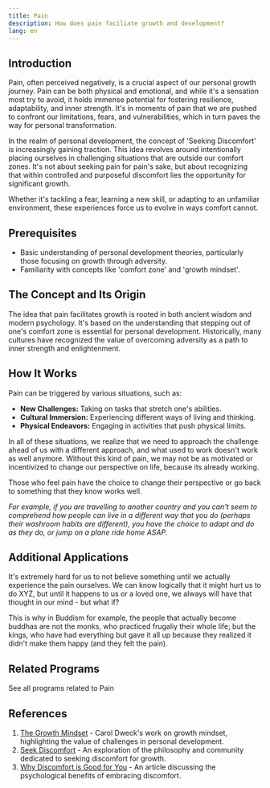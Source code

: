 ```yaml
---
title: Pain
description: How does pain faciliate growth and development?
lang: en
---
```


## Introduction

Pain, often perceived negatively, is a crucial aspect of our personal growth journey. Pain can be both physical and emotional, and while it's a sensation most try to avoid, it holds immense potential for fostering resilience, adaptability, and inner strength. It's in moments of pain that we are pushed to confront our limitations, fears, and vulnerabilities, which in turn paves the way for personal transformation.

In the realm of personal development, the concept of 'Seeking Discomfort' is increasingly gaining traction. This idea revolves around intentionally placing ourselves in challenging situations that are outside our comfort zones. It's not about seeking pain for pain's sake, but about recognizing that within controlled and purposeful discomfort lies the opportunity for significant growth. 

Whether it's tackling a fear, learning a new skill, or adapting to an unfamiliar environment, these experiences force us to evolve in ways comfort cannot.

## Prerequisites

- Basic understanding of personal development theories, particularly those focusing on growth through adversity.
- Familiarity with concepts like 'comfort zone' and 'growth mindset'.

## The Concept and Its Origin

The idea that pain facilitates growth is rooted in both ancient wisdom and modern psychology. It's based on the understanding that stepping out of one's comfort zone is essential for personal development. Historically, many cultures have recognized the value of overcoming adversity as a path to inner strength and enlightenment.

## How It Works

Pain can be triggered by various situations, such as:
- **New Challenges:** Taking on tasks that stretch one's abilities.
- **Cultural Immersion:** Experiencing different ways of living and thinking.
- **Physical Endeavors:** Engaging in activities that push physical limits.

In all of these situations, we realize that we need to approach the challenge ahead of us with a different approach, and what used to work doesn't work as well anymore. Without this kind of pain, we may not be as motivated or incentivized to change our perspective on life, because its already working.

Those who feel pain have the choice to change their perspective or go back to something that they know works well. 

*For example, if you are travelling to another country and you can't seem to comprehend how people can live in a different way that you do (perhaps their washroom habits are different), you have the choice to adapt and do as they do, or jump on a plane ride home ASAP.*

## Additional Applications

It's extremely hard for us to not believe something until we actually experience the pain ourselves. We can know logically that it might hurt us to do XYZ, but until it happens to us or a loved one, we always will have that thought in our mind - but what if?

This is why in Buddism for example, the people that actually become buddhas are not the monks, who practiced frugaliy their whole life; but the kings, who have had everything but gave it all up because they realized it didn't make them happy (and they felt the pain).

## Related Programs

<ButtonLink to="/unlock-your-potential/programs?tags=pain">See all programs related to Pain</ButtonLink>

## References

1. [The Growth Mindset](https://www.mindsetworks.com/science/) - Carol Dweck's work on growth mindset, highlighting the value of challenges in personal development.
2. [Seek Discomfort](https://www.seekdiscomfort.com/) - An exploration of the philosophy and community dedicated to seeking discomfort for growth.
3. [Why Discomfort is Good for You](https://www.psychologytoday.com/us/blog/the-edge-peak-performance-psychology/201703/why-discomfort-is-good-you) - An article discussing the psychological benefits of embracing discomfort.